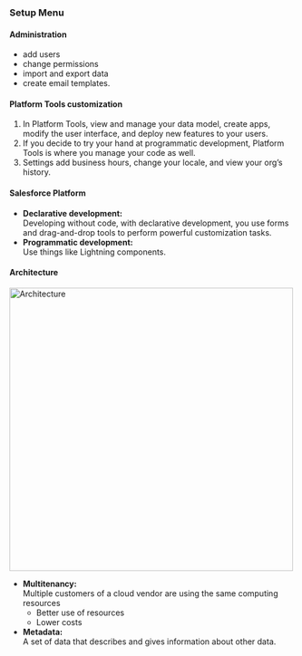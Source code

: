 ### Setup Menu

#### Administration  
- add users 
- change permissions 
- import and export data 
- create email templates.
#### Platform Tools customization 
1. In Platform Tools, view and manage your data model, create apps, modify the user interface, and deploy new features to your users. 
2. If you decide to try your hand at programmatic development, Platform Tools is where you manage your code as well.
3. Settings add business hours, change your locale, and view your org’s history.

#### Salesforce Platform
- **Declarative development:** <br>Developing without code, with declarative development, you use forms and drag-and-drop tools to perform powerful customization tasks.
- **Programmatic development:** <br> Use things like Lightning components. 
#### Architecture
<img src="https://user-images.githubusercontent.com/83938514/166170371-be916bc2-8f9e-49b6-87cc-7208ee49a391.png" alt="Architecture" width="500" high="400"/> <br>
- **Multitenancy:** <br> Multiple customers of a cloud vendor are using the same computing resources 
  - Better use of resources
  - Lower costs
- **Metadata:** <br> A set of data that describes and gives information about other data.
